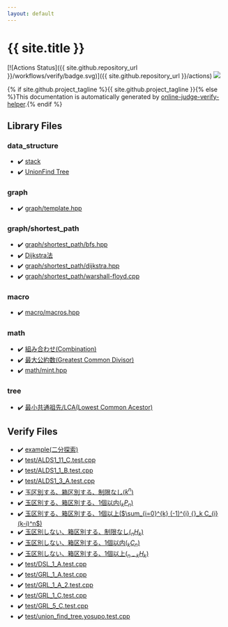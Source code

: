 ```yaml
---
layout: default
---
```


<!-- mathjax config similar to math.stackexchange -->
<script type="text/javascript" async
  src="https://cdnjs.cloudflare.com/ajax/libs/mathjax/2.7.5/MathJax.js?config=TeX-MML-AM_CHTML">
</script>
<script type="text/x-mathjax-config">
  MathJax.Hub.Config({
    TeX: { equationNumbers: { autoNumber: "AMS" }},
    tex2jax: {
      inlineMath: [ ['$','$'] ],
      processEscapes: true
    },
    "HTML-CSS": { matchFontHeight: false },
    displayAlign: "left",
    displayIndent: "2em"
  });
</script>

<script type="text/javascript" src="https://cdnjs.cloudflare.com/ajax/libs/jquery/3.4.1/jquery.min.js"></script>
<script src="https://cdn.jsdelivr.net/npm/jquery-balloon-js@1.1.2/jquery.balloon.min.js" integrity="sha256-ZEYs9VrgAeNuPvs15E39OsyOJaIkXEEt10fzxJ20+2I=" crossorigin="anonymous"></script>
<script type="text/javascript" src="assets/js/copy-button.js"></script>
<link rel="stylesheet" href="assets/css/copy-button.css" />


# {{ site.title }}

[![Actions Status]({{ site.github.repository_url }}/workflows/verify/badge.svg)]({{ site.github.repository_url }}/actions)
<a href="{{ site.github.repository_url }}"><img src="https://img.shields.io/github/last-commit/{{ site.github.owner_name }}/{{ site.github.repository_name }}" /></a>

{% if site.github.project_tagline %}{{ site.github.project_tagline }}{% else %}This documentation is automatically generated by <a href="https://github.com/kmyk/online-judge-verify-helper">online-judge-verify-helper</a>.{% endif %}

## Library Files

<div id="c8f6850ec2ec3fb32f203c1f4e3c2fd2"></div>

### data_structure

* :heavy_check_mark: <a href="library/data_structure/stack.hpp.html">stack</a>
* :heavy_check_mark: <a href="library/data_structure/unionfind.hpp.html">UnionFind Tree</a>


<div id="f8b0b924ebd7046dbfa85a856e4682c8"></div>

### graph

* :heavy_check_mark: <a href="library/graph/template.hpp.html">graph/template.hpp</a>


<div id="fff28642b706f0621a80a098b694618d"></div>

### graph/shortest_path

* :heavy_check_mark: <a href="library/graph/shortest_path/bfs.hpp.html">graph/shortest_path/bfs.hpp</a>
* :heavy_check_mark: <a href="library/graph/shortest_path/dijkstra.cpp.html">Dijkstra法</a>
* :heavy_check_mark: <a href="library/graph/shortest_path/dijkstra.hpp.html">graph/shortest_path/dijkstra.hpp</a>
* :heavy_check_mark: <a href="library/graph/shortest_path/warshall-floyd.cpp.html">graph/shortest_path/warshall-floyd.cpp</a>


<div id="eb320f0c2b6a25b48ca861a120eea902"></div>

### macro

* :heavy_check_mark: <a href="library/macro/macros.hpp.html">macro/macros.hpp</a>


<div id="7e676e9e663beb40fd133f5ee24487c2"></div>

### math

* :heavy_check_mark: <a href="library/math/comb.hpp.html">組み合わせ(Combination)</a>
* :heavy_check_mark: <a href="library/math/gcd.hpp.html">最大公約数(Greatest Common Divisor)</a>
* :heavy_check_mark: <a href="library/math/mint.hpp.html">math/mint.hpp</a>


<div id="c0af77cf8294ff93a5cdb2963ca9f038"></div>

### tree

* :heavy_check_mark: <a href="library/tree/lca.cpp.html">最小共通祖先/LCA(Lowest Common Acestor)</a>


## Verify Files

* :heavy_check_mark: <a href="verify/example/example.test.cpp.html">example(二分探索)</a>
* :heavy_check_mark: <a href="verify/test/ALDS1_11_C.test.cpp.html">test/ALDS1_11_C.test.cpp</a>
* :heavy_check_mark: <a href="verify/test/ALDS1_1_B.test.cpp.html">test/ALDS1_1_B.test.cpp</a>
* :heavy_check_mark: <a href="verify/test/ALDS1_3_A.test.cpp.html">test/ALDS1_3_A.test.cpp</a>
* :heavy_check_mark: <a href="verify/test/DPL_5_A.test.cpp.html">玉区別する、箱区別する、制限なし($k^{n}$)</a>
* :heavy_check_mark: <a href="verify/test/DPL_5_B.test.cpp.html">玉区別する、箱区別する、1個以内(${}_k P _n$)</a>
* :heavy_check_mark: <a href="verify/test/DPL_5_C.test.cpp.html">玉区別する、箱区別する、1個以上($\sum_{i=0}^{k} (-1)^{i} {}_k C_{i} (k-i)^n$)</a>
* :heavy_check_mark: <a href="verify/test/DPL_5_D.test.cpp.html">玉区別しない、箱区別する、制限なし(${}_n H _k$)</a>
* :heavy_check_mark: <a href="verify/test/DPL_5_E.test.cpp.html">玉区別しない、箱区別する、1個以内(${}_k C _n$)</a>
* :heavy_check_mark: <a href="verify/test/DPL_5_F.test.cpp.html">玉区別しない、箱区別する、1個以上(${}_{n-k} H _k$)</a>
* :heavy_check_mark: <a href="verify/test/DSL_1_A.test.cpp.html">test/DSL_1_A.test.cpp</a>
* :heavy_check_mark: <a href="verify/test/GRL_1_A.test.cpp.html">test/GRL_1_A.test.cpp</a>
* :heavy_check_mark: <a href="verify/test/GRL_1_A_2.test.cpp.html">test/GRL_1_A_2.test.cpp</a>
* :heavy_check_mark: <a href="verify/test/GRL_1_C.test.cpp.html">test/GRL_1_C.test.cpp</a>
* :heavy_check_mark: <a href="verify/test/GRL_5_C.test.cpp.html">test/GRL_5_C.test.cpp</a>
* :heavy_check_mark: <a href="verify/test/union_find_tree.yosupo.test.cpp.html">test/union_find_tree.yosupo.test.cpp</a>


